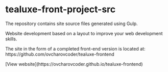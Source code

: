 # tealuxe-front-project-src

<p>The repository contains site source files generated using Gulp.</p>
<p>Website development based on a layout to improve your web development skills.</p>
<p>The site in the form of a completed front-end version is located at: https://github.com/ovcharovcoder/tealuxe-frontend</p>
[View website](https://ovcharovcoder.github.io/tealuxe-frontend)

